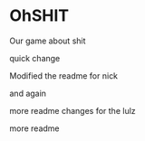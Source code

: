 # OhSHIT
Our game about shit

quick change

Modified the readme for nick

and again

more readme changes for the lulz




more readme


